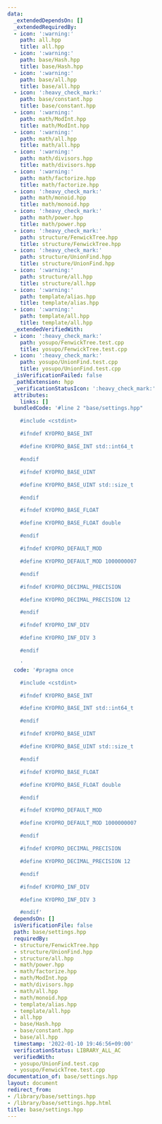 ```yaml
---
data:
  _extendedDependsOn: []
  _extendedRequiredBy:
  - icon: ':warning:'
    path: all.hpp
    title: all.hpp
  - icon: ':warning:'
    path: base/Hash.hpp
    title: base/Hash.hpp
  - icon: ':warning:'
    path: base/all.hpp
    title: base/all.hpp
  - icon: ':heavy_check_mark:'
    path: base/constant.hpp
    title: base/constant.hpp
  - icon: ':warning:'
    path: math/ModInt.hpp
    title: math/ModInt.hpp
  - icon: ':warning:'
    path: math/all.hpp
    title: math/all.hpp
  - icon: ':warning:'
    path: math/divisors.hpp
    title: math/divisors.hpp
  - icon: ':warning:'
    path: math/factorize.hpp
    title: math/factorize.hpp
  - icon: ':heavy_check_mark:'
    path: math/monoid.hpp
    title: math/monoid.hpp
  - icon: ':heavy_check_mark:'
    path: math/power.hpp
    title: math/power.hpp
  - icon: ':heavy_check_mark:'
    path: structure/FenwickTree.hpp
    title: structure/FenwickTree.hpp
  - icon: ':heavy_check_mark:'
    path: structure/UnionFind.hpp
    title: structure/UnionFind.hpp
  - icon: ':warning:'
    path: structure/all.hpp
    title: structure/all.hpp
  - icon: ':warning:'
    path: template/alias.hpp
    title: template/alias.hpp
  - icon: ':warning:'
    path: template/all.hpp
    title: template/all.hpp
  _extendedVerifiedWith:
  - icon: ':heavy_check_mark:'
    path: yosupo/FenwickTree.test.cpp
    title: yosupo/FenwickTree.test.cpp
  - icon: ':heavy_check_mark:'
    path: yosupo/UnionFind.test.cpp
    title: yosupo/UnionFind.test.cpp
  _isVerificationFailed: false
  _pathExtension: hpp
  _verificationStatusIcon: ':heavy_check_mark:'
  attributes:
    links: []
  bundledCode: '#line 2 "base/settings.hpp"

    #include <cstdint>

    #ifndef KYOPRO_BASE_INT

    #define KYOPRO_BASE_INT std::int64_t

    #endif

    #ifndef KYOPRO_BASE_UINT

    #define KYOPRO_BASE_UINT std::size_t

    #endif

    #ifndef KYOPRO_BASE_FLOAT

    #define KYOPRO_BASE_FLOAT double

    #endif

    #ifndef KYOPRO_DEFAULT_MOD

    #define KYOPRO_DEFAULT_MOD 1000000007

    #endif

    #ifndef KYOPRO_DECIMAL_PRECISION

    #define KYOPRO_DECIMAL_PRECISION 12

    #endif

    #ifndef KYOPRO_INF_DIV

    #define KYOPRO_INF_DIV 3

    #endif

    '
  code: '#pragma once

    #include <cstdint>

    #ifndef KYOPRO_BASE_INT

    #define KYOPRO_BASE_INT std::int64_t

    #endif

    #ifndef KYOPRO_BASE_UINT

    #define KYOPRO_BASE_UINT std::size_t

    #endif

    #ifndef KYOPRO_BASE_FLOAT

    #define KYOPRO_BASE_FLOAT double

    #endif

    #ifndef KYOPRO_DEFAULT_MOD

    #define KYOPRO_DEFAULT_MOD 1000000007

    #endif

    #ifndef KYOPRO_DECIMAL_PRECISION

    #define KYOPRO_DECIMAL_PRECISION 12

    #endif

    #ifndef KYOPRO_INF_DIV

    #define KYOPRO_INF_DIV 3

    #endif'
  dependsOn: []
  isVerificationFile: false
  path: base/settings.hpp
  requiredBy:
  - structure/FenwickTree.hpp
  - structure/UnionFind.hpp
  - structure/all.hpp
  - math/power.hpp
  - math/factorize.hpp
  - math/ModInt.hpp
  - math/divisors.hpp
  - math/all.hpp
  - math/monoid.hpp
  - template/alias.hpp
  - template/all.hpp
  - all.hpp
  - base/Hash.hpp
  - base/constant.hpp
  - base/all.hpp
  timestamp: '2022-01-10 19:46:56+09:00'
  verificationStatus: LIBRARY_ALL_AC
  verifiedWith:
  - yosupo/UnionFind.test.cpp
  - yosupo/FenwickTree.test.cpp
documentation_of: base/settings.hpp
layout: document
redirect_from:
- /library/base/settings.hpp
- /library/base/settings.hpp.html
title: base/settings.hpp
---
```

